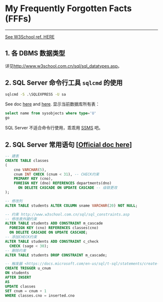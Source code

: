# My Frequently Forgotten Facts (FFFs)
------
[See W3School ref. HERE](http://www.w3school.com.cn/sql/index.asp)
## 1. 各 DBMS 数据类型
详见<http://www.w3school.com.cn/sql/sql_datatypes.asp>。

## 2. SQL Server 命令行工具 `sqlcmd` 的使用
``` cmd
sqlcmd -S .\SQLEXPRESS -U sa
```
See doc [here](https://msdn.microsoft.com/zh-cn/library/ms165702.aspx) and [here](https://msdn.microsoft.com/zh-cn/library/ms162773.aspx).
显示当前数据库所有表：
``` sql
select name from sysobjects where type='U'
go
```
SQL Server 不适合命令行使用，乖乖用 [SSMS](https://docs.microsoft.com/en-us/sql/ssms/download-sql-server-management-studio-ssms) 吧。

## 2. SQL Server 常用语句 [[Official doc here](https://docs.microsoft.com/en-us/sql/t-sql/statements/statements)]
``` sql
-- 建表
CREATE TABLE classes
(
    cno VARCHAR(5),
    cnum INT CHECK (cnum < 31), -- CHECK约束
    PRIMARY KEY (cno),
    FOREIGN KEY (dno) REFERENCES departments(dno)
      ON DELETE CASCADE ON UPDATE CASCADE -- 级联更改
);

-- 修改列
ALTER TABLE students ALTER COLUMN sname VARCHAR(20) NOT NULL;

-- 约束 http://www.w3school.com.cn/sql/sql_constraints.asp
-- 修改表外键约束
ALTER TABLE students ADD CONSTRAINT m_cascade
  FOREIGN KEY (cno) REFERENCES classes(cno)
  ON DELETE CASCADE ON UPDATE CASCADE;
-- 添加CHECK约束
ALTER TABLE students ADD CONSTRAINT c_check
  CHECK (sage < 30);
-- 删除约束
ALTER TABLE students DROP CONSTRAINT m_cascade;

-- 触发器 <https://docs.microsoft.com/en-us/sql/t-sql/statements/create-trigger-transact-sql>
CREATE TRIGGER u_cnum
ON students
AFTER INSERT
AS
UPDATE classes
SET cnum = cnum + 1
WHERE classes.cno = inserted.cno
```
